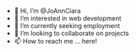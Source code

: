 - 👋 Hi, I’m @JoAnnCiara
- 👀 I’m interested in web development
- 🌱 I’m currently seeking employment
- 💞️ I’m looking to collaborate on projects
- 📫 How to reach me ... here!

<!---
JoAnnCiara/JoAnnCiara is a ✨ special ✨ repository because its `README.md` (this file) appears on your GitHub profile.
You can click the Preview link to take a look at your changes.
--->
